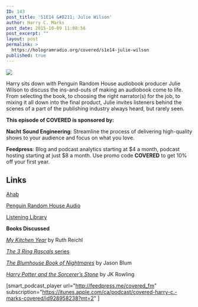```yaml
---
ID: 143
post_title: 'S1E14 &#8211; Julie Wilson'
author: Harry C. Marks
post_date: 2015-10-09 11:08:56
post_excerpt: ""
layout: post
permalink: >
  https://hologramradio.org/covered/s1e14-julie-wilson
published: true
---
```

![](http://static1.squarespace.com/static/561661aee4b089e8995064dc/5616b298e4b0680cb8690634/56179f91e4b0e983384ea7f2/1444388754721//img.jpg)

Harry sits down with Penguin Random House audiobook producer Julie Wilson to discuss the ins-and-outs of making an audiobook come to life. From selecting the book, to choosing the right narrator(s) for the job, to mixing it all down into the final product, Julie invites listeners behind the scenes of a part of the publishing industry always heard, but rarely seen.

**This episode of COVERED is sponsored by:**

**Nacht Sound Engineering**: Streamline the process of delivering high-quality shows to your audience and focus on what you love.

**Feedpress**: Blog and podcast analytics starting at $4 a month, podcast hosting starting at just $8 a month. Use promo code **COVERED** to get 10% off your first year.

## Links

[Ahab](http://ahab.us)

[Penguin Random House Audio](http://www.penguinrandomhouseaudio.com)

[Listening Library](http://www.listeninglibrary.com)

**Books Discussed**

_[My Kitchen Year](http://amzn.to/1JUOk4K)_ by Ruth Reichl

[_The 3 Ring Rascals_ series](http://www.audible.com/search/ref=a_mn_mt_ano_tseft__galileo?advsearchKeywords=three+ring+rascals&x=0&y=0)

_[The Blumhouse Book of Nightmares](http://www.audible.com/pd/Fiction/The-Blumhouse-Book-of-Nightmares-Audiobook/B010PM8S9W/ref=a_search_c4_1_1_srTtl?qid=1444311533&sr=1-1)_ by Jason Blum

_[Harry Potter and the Sorcerer’s Stone](http://amzn.to/1jcilY9)_ by JK Rowling

[smart_podcast_player url="http://feedpress.me/covered_fm" subscription="https://itunes.apple.com/ca/podcast/covered-harry-c.-marks-covered/id928958238?mt=2" ]